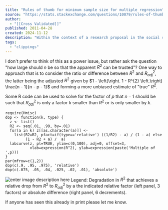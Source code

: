 ```yaml
---
title: "Rules of thumb for minimum sample size for multiple regression"
source: "https://stats.stackexchange.com/questions/10079/rules-of-thumb-for-minimum-sample-size-for-multiple-regression"
author:
  - "[[Cross Validated]]"
published: 2011-04-28
created: 2024-11-12
description: "Within the context of a research proposal in the social sciences, I was asked the following question:I have always gone by 100 + m (where mis the number of predictors) whendetermining minimum s..."
tags:
  - "clippings"
---
```

I don't prefer to think of this as a power issue, but rather ask the question "how large should $n$ be so that the apparent $R^{2}$ can be trusted"? One way to approach that is to consider the ratio or difference between $R^{2}$ and $R_{a d j}^{2}$, the latter being the adjusted $R^{2}$ given by $1 - \left(\right. 1 - R^{2} \left.\right) \frac{n - 1}{n - p - 1}$ and forming a more unbiased estimate of "true" $R^{2}$.

Some R code can be used to solve for the factor of $p$ that $n - 1$ should be such that $R_{a d j}^{2}$ is only a factor $k$ smaller than $R^{2}$ or is only smaller by $k$.

```
require(Hmisc)
dop <- function(k, type) {
  z <- list()
  R2 <- seq(.01, .99, by=.01)
  for(a in k) z[[as.character(a)]] <-
    list(R2=R2, pfact=if(type=='relative') ((1/R2) - a) / (1 - a) else
         (1 - R2 + a) /  a)
  labcurve(z, pl=TRUE, ylim=c(0,100), adj=0, offset=3,
           xlab=expression(R^2), ylab=expression(paste('Multiple of ',p)))
}
par(mfrow=c(1,2))
dop(c(.9, .95, .975), 'relative')
dop(c(.075, .05, .04, .025, .02, .01), 'absolute')
```

![enter image description here](https://i.sstatic.net/celfT.png) Legend: Degradation in $R^{2}$ that achieves a relative drop from $R^{2}$ to $R_{a d j}^{2}$ by a the indicated relative factor (left panel, 3 factors) or absolute difference (right panel, 6 decrements).

If anyone has seen this already in print please let me know.